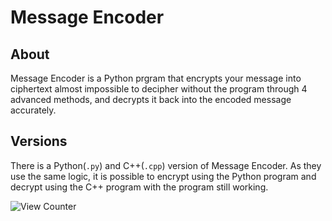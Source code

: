 # Message Encoder

## About

Message Encoder is a Python prgram that encrypts your message into ciphertext almost impossible to decipher without the program through 4 advanced methods, and decrypts it back into the encoded message accurately.

## Versions

There is a Python(`.py`) and C++(`.cpp`) version of Message Encoder. As they use the same logic, it is possible to encrypt using the Python program and decrypt using the C++ program with the program still working.

![View Counter](https://view-counter.tobyhagan.com/?user=ShashCode2348/Message-Encoder)
